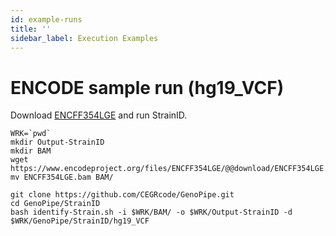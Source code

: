 ```yaml
---
id: example-runs
title: ''
sidebar_label: Execution Examples
---
```


# ENCODE sample run (hg19_VCF)
Download [ENCFF354LGE][ENCFF354LGE] and run StrainID.

```
WRK=`pwd`
mkdir Output-StrainID
mkdir BAM
wget https://www.encodeproject.org/files/ENCFF354LGE/@@download/ENCFF354LGE.bam
mv ENCFF354LGE.bam BAM/

git clone https://github.com/CEGRcode/GenoPipe.git
cd GenoPipe/StrainID
bash identify-Strain.sh -i $WRK/BAM/ -o $WRK/Output-StrainID -d $WRK/GenoPipe/StrainID/hg19_VCF
```

[ENCFF354LGE]:https://www.encodeproject.org/files/ENCFF354LGE/
